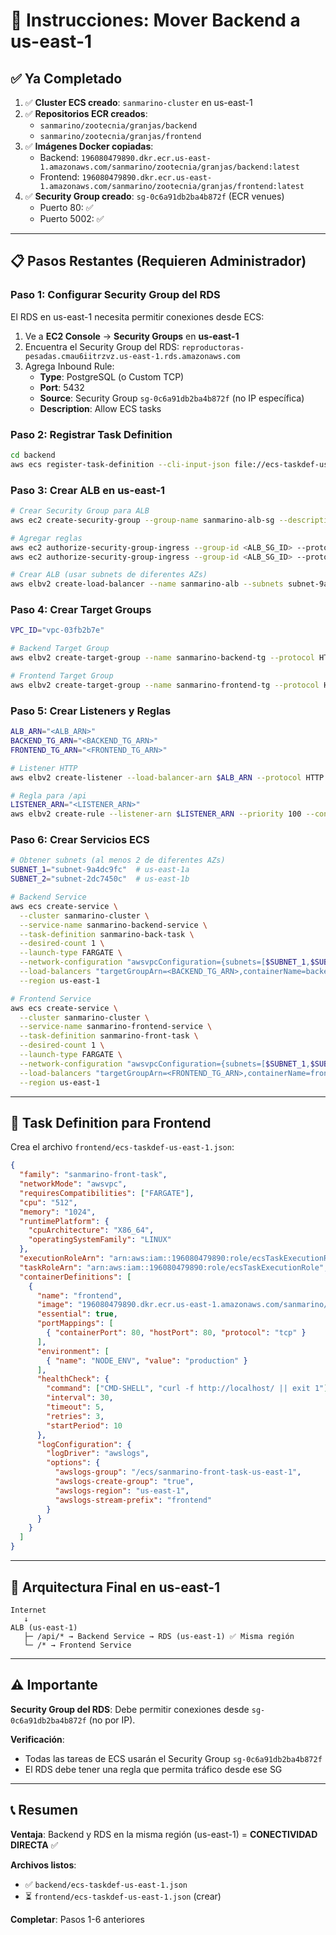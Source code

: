 # 🚀 Instrucciones: Mover Backend a us-east-1

## ✅ Ya Completado

1. ✅ **Cluster ECS creado**: `sanmarino-cluster` en us-east-1
2. ✅ **Repositorios ECR creados**:
   - `sanmarino/zootecnia/granjas/backend` 
   - `sanmarino/zootecnia/granjas/frontend`
3. ✅ **Imágenes Docker copiadas**:
   - Backend: `196080479890.dkr.ecr.us-east-1.amazonaws.com/sanmarino/zootecnia/granjas/backend:latest`
   - Frontend: `196080479890.dkr.ecr.us-east-1.amazonaws.com/sanmarino/zootecnia/granjas/frontend:latest`
4. ✅ **Security Group creado**: `sg-0c6a91db2ba4b872f` (ECR venues)
   - Puerto 80: ✅
   - Puerto 5002: ✅

---

## 📋 Pasos Restantes (Requieren Administrador)

### Paso 1: Configurar Security Group del RDS

El RDS en us-east-1 necesita permitir conexiones desde ECS:

1. Ve a **EC2 Console** → **Security Groups** en **us-east-1**
2. Encuentra el Security Group del RDS: `reproductoras-pesadas.cmau6iitrzvz.us-east-1.rds.amazonaws.com`
3. Agrega Inbound Rule:
   - **Type**: PostgreSQL (o Custom TCP)
   - **Port**: 5432
   - **Source**: Security Group `sg-0c6a91db2ba4b872f` (no IP específica)
   - **Description**: Allow ECS tasks

### Paso 2: Registrar Task Definition

```bash
cd backend
aws ecs register-task-definition --cli-input-json file://ecs-taskdef-us-east-1.json --region us-east-1
```

### Paso 3: Crear ALB en us-east-1

```bash
# Crear Security Group para ALB
aws ec2 create-security-group --group-name sanmarino-alb-sg --description "ALB Security Group" --vpc-id vpc-03fb2b7e --region us-east-1

# Agregar reglas
aws ec2 authorize-security-group-ingress --group-id <ALB_SG_ID> --protocol tcp --port 80 --cidr 0.0.0.0/0 --region us-east-1
aws ec2 authorize-security-group-ingress --group-id <ALB_SG_ID> --protocol tcp --port 443 --cidr 0.0.0.0/0 --region us-east-1

# Crear ALB (usar subnets de diferentes AZs)
aws elbv2 create-load-balancer --name sanmarino-alb --subnets subnet-9a4dc9fc subnet-2dc7450c subnet-80f0a4cd --security-groups <ALB_SG_ID> --scheme internet-facing --type application --region us-east-1
```

### Paso 4: Crear Target Groups

```bash
VPC_ID="vpc-03fb2b7e"

# Backend Target Group
aws elbv2 create-target-group --name sanmarino-backend-tg --protocol HTTP --port 5002 --target-type ip --vpc-id $VPC_ID --health-check-path /health --health-check-protocol HTTP --region us-east-1

# Frontend Target Group
aws elbv2 create-target-group --name sanmarino-frontend-tg --protocol HTTP --port 80 --target-type ip --vpc-id $VPC_ID --health-check-path / --health-check-protocol HTTP --region us-east-1
```

### Paso 5: Crear Listeners y Reglas

```bash
ALB_ARN="<ALB_ARN>"
BACKEND_TG_ARN="<BACKEND_TG_ARN>"
FRONTEND_TG_ARN="<FRONTEND_TG_ARN>"

# Listener HTTP
aws elbv2 create-listener --load-balancer-arn $ALB_ARN --protocol HTTP --port 80 --default-actions Type=forward,TargetGroupArn=$FRONTEND_TG_ARN --region us-east-1

# Regla para /api
LISTENER_ARN="<LISTENER_ARN>"
aws elbv2 create-rule --listener-arn $LISTENER_ARN --priority 100 --conditions Field=path-pattern,Values='/api/*' --actions Type=forward,TargetGroupArn=$BACKEND_TG_ARN --region us-east-1
```

### Paso 6: Crear Servicios ECS

```bash
# Obtener subnets (al menos 2 de diferentes AZs)
SUBNET_1="subnet-9a4dc9fc"  # us-east-1a
SUBNET_2="subnet-2dc7450c"  # us-east-1b

# Backend Service
aws ecs create-service \
  --cluster sanmarino-cluster \
  --service-name sanmarino-backend-service \
  --task-definition sanmarino-back-task \
  --desired-count 1 \
  --launch-type FARGATE \
  --network-configuration "awsvpcConfiguration={subnets=[$SUBNET_1,$SUBNET_2],securityGroups=[sg-0c6a91db2ba4b872f],assignPublicIp=ENABLED}" \
  --load-balancers "targetGroupArn=<BACKEND_TG_ARN>,containerName=backend,containerPort=5002" \
  --region us-east-1

# Frontend Service
aws ecs create-service \
  --cluster sanmarino-cluster \
  --service-name sanmarino-frontend-service \
  --task-definition sanmarino-front-task \
  --desired-count 1 \
  --launch-type FARGATE \
  --network-configuration "awsvpcConfiguration={subnets=[$SUBNET_1,$SUBNET_2],securityGroups=[sg-0c6a91db2ba4b872f],assignPublicIp=ENABLED}" \
  --load-balancers "targetGroupArn=<FRONTEND_TG_ARN>,containerName=frontend,containerPort=80" \
  --region us-east-1
```

---

## 📝 Task Definition para Frontend

Crea el archivo `frontend/ecs-taskdef-us-east-1.json`:

```json
{
  "family": "sanmarino-front-task",
  "networkMode": "awsvpc",
  "requiresCompatibilities": ["FARGATE"],
  "cpu": "512",
  "memory": "1024",
  "runtimePlatform": {
    "cpuArchitecture": "X86_64",
    "operatingSystemFamily": "LINUX"
  },
  "executionRoleArn": "arn:aws:iam::196080479890:role/ecsTaskExecutionRole",
  "taskRoleArn": "arn:aws:iam::196080479890:role/ecsTaskExecutionRole",
  "containerDefinitions": [
    {
      "name": "frontend",
      "image": "196080479890.dkr.ecr.us-east-1.amazonaws.com/sanmarino/zootecnia/granjas/frontend:latest",
      "essential": true,
      "portMappings": [
        { "containerPort": 80, "hostPort": 80, "protocol": "tcp" }
      ],
      "environment": [
        { "name": "NODE_ENV", "value": "production" }
      ],
      "healthCheck": {
        "command": ["CMD-SHELL", "curl -f http://localhost/ || exit 1"],
        "interval": 30,
        "timeout": 5,
        "retries": 3,
        "startPeriod": 10
      },
      "logConfiguration": {
        "logDriver": "awslogs",
        "options": {
          "awslogs-group": "/ecs/sanmarino-front-task-us-east-1",
          "awslogs-create-group": "true",
          "awslogs-region": "us-east-1",
          "awslogs-stream-prefix": "frontend"
        }
      }
    }
  ]
}
```

---

## 🎯 Arquitectura Final en us-east-1

```
Internet
   ↓
ALB (us-east-1)
   ├─ /api/* → Backend Service → RDS (us-east-1) ✅ Misma región
   └─ /* → Frontend Service
```

---

## ⚠️ Importante

**Security Group del RDS**: Debe permitir conexiones desde `sg-0c6a91db2ba4b872f` (no por IP).

**Verificación**:
- Todas las tareas de ECS usarán el Security Group `sg-0c6a91db2ba4b872f`
- El RDS debe tener una regla que permita tráfico desde ese SG

---

## 📞 Resumen

**Ventaja**: Backend y RDS en la misma región (us-east-1) = **CONECTIVIDAD DIRECTA** ✅

**Archivos listos**:
- ✅ `backend/ecs-taskdef-us-east-1.json`
- ⏳ `frontend/ecs-taskdef-us-east-1.json` (crear)

**Completar**: Pasos 1-6 anteriores


